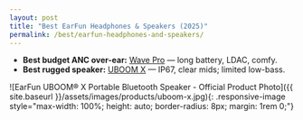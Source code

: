 ```yaml
---
layout: post
title: "Best EarFun Headphones & Speakers (2025)"
permalink: /best/earfun-headphones-and-speakers/
---
```


- **Best budget ANC over-ear:** [Wave Pro](/reviews/earfun-wave-pro/) — long battery, LDAC, comfy.
- **Best rugged speaker:** [UBOOM X](/reviews/earfun-uboom-x/) — IP67, clear mids; limited low-bass.

![EarFun UBOOM® X Portable Bluetooth Speaker - Official Product Photo]({{ site.baseurl }}/assets/images/products/uboom-x.jpg){: .responsive-image style="max-width: 100%; height: auto; border-radius: 8px; margin: 1rem 0;"}
